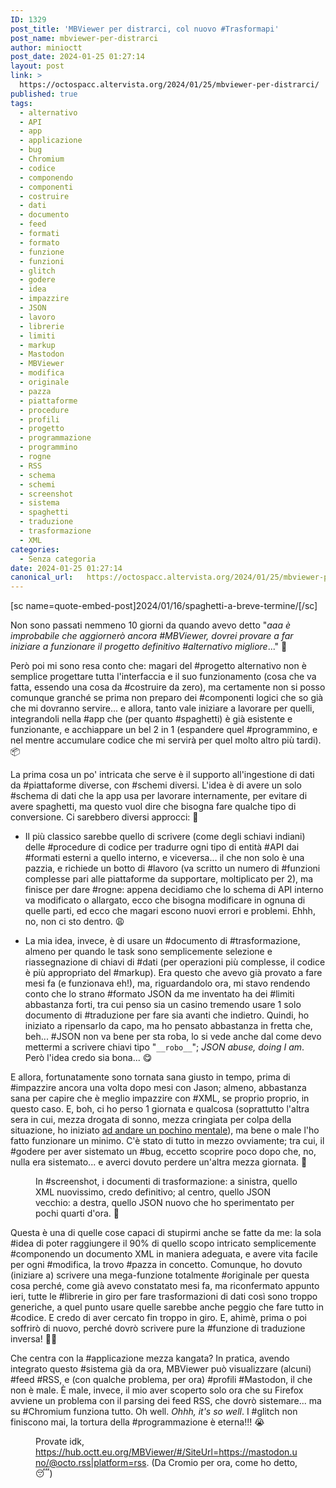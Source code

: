 ```yaml
---
ID: 1329
post_title: 'MBViewer per distrarci, col nuovo #Trasformapi'
post_name: mbviewer-per-distrarci
author: minioctt
post_date: 2024-01-25 01:27:14
layout: post
link: >
  https://octospacc.altervista.org/2024/01/25/mbviewer-per-distrarci/
published: true
tags:
  - alternativo
  - API
  - app
  - applicazione
  - bug
  - Chromium
  - codice
  - componendo
  - componenti
  - costruire
  - dati
  - documento
  - feed
  - formati
  - formato
  - funzione
  - funzioni
  - glitch
  - godere
  - idea
  - impazzire
  - JSON
  - lavoro
  - librerie
  - limiti
  - markup
  - Mastodon
  - MBViewer
  - modifica
  - originale
  - pazza
  - piattaforme
  - procedure
  - profili
  - progetto
  - programmazione
  - programmino
  - rogne
  - RSS
  - schema
  - schemi
  - screenshot
  - sistema
  - spaghetti
  - traduzione
  - trasformazione
  - XML
categories:
  - Senza categoria
date: 2024-01-25 01:27:14
canonical_url:   https://octospacc.altervista.org/2024/01/25/mbviewer-per-distrarci/
---
```

<!-- wp:paragraph -->
<p>[sc name=quote-embed-post]2024/01/16/spaghetti-a-breve-termine/[/sc]</p>
<!-- /wp:paragraph -->

<!-- wp:paragraph -->
<p>Non sono passati nemmeno 10 giorni da quando avevo detto "<em>aaa è improbabile che aggiornerò ancora #MBViewer, dovrei provare a far iniziare a funzionare il progetto definitivo #alternativo migliore</em>..." 🥴️</p>
<!-- /wp:paragraph -->

<!-- wp:paragraph -->
<p>Però poi mi sono resa conto che: magari del #progetto alternativo non è semplice progettare tutta l'interfaccia e il suo funzionamento (cosa che va fatta, essendo una cosa da #costruire da zero), ma certamente non si posso comunque granché se prima non preparo dei #componenti logici che so già che mi dovranno servire... e allora, tanto vale iniziare a lavorare per quelli, integrandoli nella #app che (per quanto #spaghetti) è già esistente e funzionante, e acchiappare un bel 2 in 1 (espandere quel #programmino, e nel mentre accumulare codice che mi servirà per quel molto altro più tardi). 📦️</p>
<!-- /wp:paragraph -->

<!-- wp:paragraph -->
<p>La prima cosa un po' intricata che serve è il supporto all'ingestione di dati da #piattaforme diverse, con #schemi diversi. L'idea è di avere un solo #schema di dati che la app usa per lavorare internamente, per evitare di avere spaghetti, ma questo vuol dire che bisogna fare qualche tipo di conversione. Ci sarebbero diversi approcci: 🔪️</p>
<!-- /wp:paragraph -->

<!-- wp:list -->
<ul><!-- wp:list-item -->
<li>Il più classico sarebbe quello di scrivere (come degli schiavi indiani) delle #procedure di codice per tradurre ogni tipo di entità #API dai #formati esterni a quello interno, e viceversa... il che non solo è una pazzia, e richiede un botto di #lavoro (va scritto un numero di #funzioni complesse pari alle piattaforme da supportare, moltiplicato per 2), ma finisce per dare #rogne: appena decidiamo che lo schema di API interno va modificato o allargato, ecco che bisogna modificare in ognuna di quelle parti, ed ecco che magari escono nuovi errori e problemi. Ehhh, no, non ci sto dentro. 😩️</li>
<!-- /wp:list-item --></ul>
<!-- /wp:list -->

<!-- wp:list -->
<ul><!-- wp:list-item -->
<li>La mia idea, invece, è di usare un #documento di #trasformazione, almeno per quando le task sono semplicemente selezione e riassegnazione di chiavi di #dati (per operazioni più complesse, il codice è più appropriato del #markup). Era questo che avevo già provato a fare mesi fa (e funzionava eh!), ma, riguardandolo ora, mi stavo rendendo conto che lo strano #formato JSON da me inventato ha dei #limiti abbastanza forti, tra cui penso sia un casino tremendo usare 1 solo documento di #traduzione per fare sia avanti che indietro. Quindi, ho iniziato a ripensarlo da capo, ma ho pensato abbastanza in fretta che, beh... #JSON non va bene per sta roba, lo si vede anche dal come devo mettermi a scrivere chiavi tipo "<code>__robo__</code>"; <em>JSON abuse, doing I am</em>. Però l'idea credo sia bona... 😋️</li>
<!-- /wp:list-item --></ul>
<!-- /wp:list -->

<!-- wp:paragraph -->
<p>E allora, fortunatamente sono tornata sana giusto in tempo, prima di #impazzire ancora una volta dopo mesi con Jason; almeno, abbastanza sana per capire che è meglio impazzire con #XML, se proprio proprio, in questo caso. E, boh, ci ho perso 1 giornata e qualcosa (soprattutto l'altra sera in cui, mezza drogata di sonno, mezza cringiata per colpa della situazione, ho iniziato <a href="https://matrix.to/#/!vwmDGYVJvlMFABfAUc:matrix.org/$FTOmS77benTi6XpMkGmOSz2XMg6uplPAhtldWaz_mzo">ad andare un pochino mentale</a>), ma bene o male l'ho fatto funzionare un minimo. C'è stato di tutto in mezzo ovviamente; tra cui, il #godere per aver sistemato un #bug, eccetto scoprire poco dopo che, no, nulla era sistemato... e averci dovuto perdere un'altra mezza giornata. 📆️</p>
<!-- /wp:paragraph -->

<!-- wp:paragraph -->
<p></p>
<!-- /wp:paragraph -->

<!-- wp:image {"id":1330,"sizeSlug":"large","linkDestination":"none"} -->
<figure class="wp-block-image size-large"><img src="{{site.cdnurl}}/assets/uploads/2024/01/image-9-960x451.png" alt="" class="wp-image-1330"/><figcaption class="wp-element-caption">In #screenshot, i documenti di trasformazione: a sinistra, quello XML nuovissimo, credo definitivo; al centro, quello JSON vecchio: a destra, quello JSON nuovo che ho sperimentato per pochi quarti d'ora. 💎️</figcaption></figure>
<!-- /wp:image -->

<!-- wp:paragraph -->
<p></p>
<!-- /wp:paragraph -->

<!-- wp:paragraph -->
<p>Questa è una di quelle cose capaci di stupirmi anche se fatte da me: la sola #idea di poter raggiungere il 90% di quello scopo intricato semplicemente #componendo un documento XML in maniera adeguata, e avere vita facile per ogni #modifica, la trovo #pazza in concetto. Comunque, ho dovuto (iniziare a) scrivere una mega-funzione totalmente #originale per questa cosa perché, come già avevo constatato mesi fa, ma riconfermato appunto ieri, tutte le #librerie in giro per fare trasformazioni di dati così sono troppo generiche, a quel punto usare quelle sarebbe anche peggio che fare tutto in #codice. E credo di aver cercato fin troppo in giro. E, ahimè, prima o poi soffrirò di nuovo, perché dovrò scrivere pure la #funzione di traduzione inversa! 😵‍💫️</p>
<!-- /wp:paragraph -->

<!-- wp:paragraph -->
<p>Che centra con la #applicazione mezza kangata? In pratica, avendo integrato questo #sistema già da ora, MBViewer può visualizzare (alcuni) #feed #RSS, e (con qualche problema, per ora) #profili #Mastodon, il che non è male. È male, invece, il mio aver scoperto solo ora che su Firefox avviene un problema con il parsing dei feed RSS, che dovrò sistemare... ma su #Chromium funziona tutto. Oh well. <em>Ohhh, it's so well</em>. I #glitch non finiscono mai, la tortura della #programmazione è eterna!!! 😭️</p>
<!-- /wp:paragraph -->

<!-- wp:paragraph -->
<p></p>
<!-- /wp:paragraph -->

<!-- wp:image {"id":1331,"sizeSlug":"full","linkDestination":"none"} -->
<figure class="wp-block-image size-full"><img src="{{site.cdnurl}}/assets/uploads/2024/01/image-10.png" alt="" class="wp-image-1331"/><figcaption class="wp-element-caption">Provate idk, <a href="https://hub.octt.eu.org/MBViewer/#/SiteUrl=https://mastodon.uno/@octo.rss|platform=rss">https://hub.octt.eu.org/MBViewer/#/SiteUrl=https://mastodon.uno/@octo.rss|platform=rss</a>. (Da Cromio per ora, come ho detto, 😴️)</figcaption></figure>
<!-- /wp:image -->